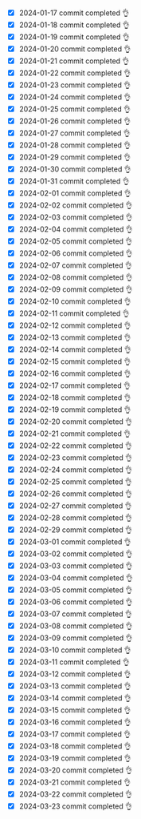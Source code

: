 - [x] 2024-01-17 commit completed 👌
- [x] 2024-01-18 commit completed 👌
- [x] 2024-01-19 commit completed 👌
- [x] 2024-01-20 commit completed 👌
- [x] 2024-01-21 commit completed 👌
- [x] 2024-01-22 commit completed 👌
- [x] 2024-01-23 commit completed 👌
- [x] 2024-01-24 commit completed 👌
- [x] 2024-01-25 commit completed 👌
- [x] 2024-01-26 commit completed 👌
- [x] 2024-01-27 commit completed 👌
- [x] 2024-01-28 commit completed 👌
- [x] 2024-01-29 commit completed 👌
- [x] 2024-01-30 commit completed 👌
- [x] 2024-01-31 commit completed 👌
- [x] 2024-02-01 commit completed 👌
- [x] 2024-02-02 commit completed 👌
- [x] 2024-02-03 commit completed 👌
- [x] 2024-02-04 commit completed 👌
- [x] 2024-02-05 commit completed 👌
- [x] 2024-02-06 commit completed 👌
- [x] 2024-02-07 commit completed 👌
- [x] 2024-02-08 commit completed 👌
- [x] 2024-02-09 commit completed 👌
- [x] 2024-02-10 commit completed 👌
- [x] 2024-02-11 commit completed 👌
- [x] 2024-02-12 commit completed 👌
- [x] 2024-02-13 commit completed 👌
- [x] 2024-02-14 commit completed 👌
- [x] 2024-02-15 commit completed 👌
- [x] 2024-02-16 commit completed 👌
- [x] 2024-02-17 commit completed 👌
- [x] 2024-02-18 commit completed 👌
- [x] 2024-02-19 commit completed 👌
- [x] 2024-02-20 commit completed 👌
- [x] 2024-02-21 commit completed 👌
- [x] 2024-02-22 commit completed 👌
- [x] 2024-02-23 commit completed 👌
- [x] 2024-02-24 commit completed 👌
- [x] 2024-02-25 commit completed 👌
- [x] 2024-02-26 commit completed 👌
- [x] 2024-02-27 commit completed 👌
- [x] 2024-02-28 commit completed 👌
- [x] 2024-02-29 commit completed 👌
- [x] 2024-03-01 commit completed 👌
- [x] 2024-03-02 commit completed 👌
- [x] 2024-03-03 commit completed 👌
- [x] 2024-03-04 commit completed 👌
- [x] 2024-03-05 commit completed 👌
- [x] 2024-03-06 commit completed 👌
- [x] 2024-03-07 commit completed 👌
- [x] 2024-03-08 commit completed 👌
- [x] 2024-03-09 commit completed 👌
- [x] 2024-03-10 commit completed 👌
- [x] 2024-03-11 commit completed 👌
- [x] 2024-03-12 commit completed 👌
- [x] 2024-03-13 commit completed 👌
- [x] 2024-03-14 commit completed 👌
- [x] 2024-03-15 commit completed 👌
- [x] 2024-03-16 commit completed 👌
- [x] 2024-03-17 commit completed 👌
- [x] 2024-03-18 commit completed 👌
- [x] 2024-03-19 commit completed 👌
- [x] 2024-03-20 commit completed 👌
- [x] 2024-03-21 commit completed 👌
- [x] 2024-03-22 commit completed 👌
- [x] 2024-03-23 commit completed 👌
